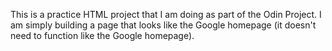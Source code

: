 This is a practice HTML project that I am doing as part of the Odin Project.  I am simply building a page that looks like the Google homepage (it doesn't need to function like the Google homepage).